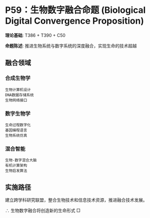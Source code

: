 # P59：生物数字融合命题 (Biological Digital Convergence Proposition)

**理论基础**: T386 + T390 + C50

**命题陈述**: 推进生物系统与数字系统的深度融合，实现生命的技术超越

## 融合领域

### 合成生物学
```
生物计算机设计
DNA数据存储系统
生物网络接口
```

### 数字生物学
```
生命过程数字化
基因编程语言
生物系统仿真
```

### 混合智能
```
生物-数字混合大脑
有机计算架构
生物启发算法
```

## 实施路径

建立跨学科研究联盟，整合生物技术和信息技术资源，推进融合技术发展。

∴ 生物数字融合将创造新的生命形式 □
